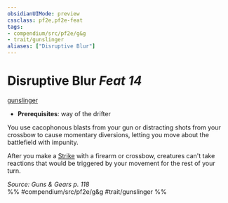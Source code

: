 ```yaml
---
obsidianUIMode: preview
cssclass: pf2e,pf2e-feat
tags:
- compendium/src/pf2e/g&g
- trait/gunslinger
aliases: ["Disruptive Blur"]
---
```

# Disruptive Blur  *Feat 14*  
[gunslinger](../../rules/traits/gunslinger-g-g.md)  

- **Prerequisites**: way of the drifter

You use cacophonous blasts from your gun or distracting shots from your crossbow to cause momentary diversions, letting you move about the battlefield with impunity.

After you make a [Strike](../../rules/actions/strike.md) with a firearm or crossbow, creatures can't take reactions that would be triggered by your movement for the rest of your turn.

*Source: Guns & Gears p. 118*  
%% #compendium/src/pf2e/g&g #trait/gunslinger %%